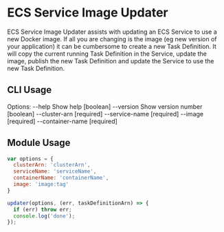 ECS Service Image Updater
=========================

ECS Service Image Updater assists with updating an ECS Service to use a new Docker image. If all you are changing is the image (eg new version of your application) it can be cumbersome to create a new Task Definition. It will copy the current running Task Definition in the Service, update the image, publish the new Task Definition and update the Service to use the new Task Definition.

CLI Usage
---------

Options:
  --help            Show help                                          [boolean]
  --version         Show version number                                [boolean]
  --cluster-arn                                                       [required]
  --service-name                                                      [required]
  --image                                                             [required]
  --container-name                                                    [required]

Module Usage
------------

```js
var options = {
  clusterArn: 'clusterArn',
  serviceName: 'serviceName',
  containerName: 'containerName',
  image: 'image:tag'
}

updater(options, (err, taskDefinitionArn) => {
  if (err) throw err;
  console.log('done');
});
```

